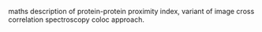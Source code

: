 maths description of protein-protein proximity index, variant of image cross correlation spectroscopy coloc approach.
